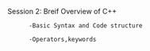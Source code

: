 Session 2: Breif Overview of C++

          -Basic Syntax and Code structure
          
          -Operators,keywords
